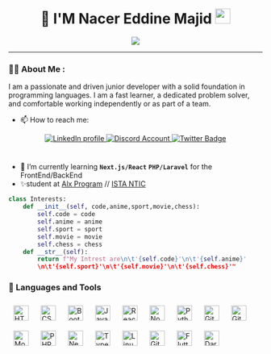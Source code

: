 <div align="center">
    <h1>
      🎈 I'M Nacer Eddine Majid
      <img src="https://media.giphy.com/media/hvRJCLFzcasrR4ia7z/giphy.gif" width="30px"/>
    </h1>
  </div>
  <p align="center">
  <a href="https://github.com/DenverCoder1/readme-typing-svg"><img src="https://readme-typing-svg.herokuapp.com?color=%2336BCF7&size=24&center=true&lines=I'm+Full+Stack+Web+Developer"></a>
</p>

---

### :man_technologist: About Me :

<p>I am a passionate and driven junior developer with a solid foundation in programming languages. I am a fast learner, a dedicated problem solver, and comfortable working independently or as part of a team.</p>

- 📫 How to reach me:
<div align="center" id="badges">
    <a href="https://www.linkedin.com/in/nacer-eddine-majid-bb0181262/">
      <img src="https://img.shields.io/badge/LinkedIn-blue?style=for-the-badge&logo=linkedin&logoColor=white" alt="LinkedIn profile"/>
    </a>
    <a href="https://www.discordapp.com/users/689985604087316503">
      <img src="https://img.shields.io/badge/NACEREDDINE-%237289DA.svg?style=for-the-badge&logo=discord&logoColor=white" alt="Discord Account"/>
    </a>
    <a href="https://twitter.com/NacerEd94535091">
      <img src="https://img.shields.io/badge/Twitter-blue?style=for-the-badge&logo=twitter&logoColor=white" alt="Twitter Badge"/>
    </a>
  </div>

#

- 🎯 I’m currently learning **`Next.js/React`** **`PHP/Laravel`** for the FrontEnd/BackEnd
- ✨student at <a href="https://www.alxafrica.com/">Alx Program</a> // <a href="https://www.ofppt.ma/">ISTA NTIC</a>

```python
class Interests:
    def __init__(self, code,anime,sport,movie,chess):
        self.code = code
        self.anime = anime
        self.sport = sport
        self.movie = movie
        self.chess = chess
    def __str__(self):
        return f"My Intrest are\n\t'{self.code}'\n\t'{self.anime}'
        \n\t'{self.sport}'\n\t'{self.movie}'\n\t'{self.chess}'"
```

### 🧰 Languages and Tools

<div style="display=flex;">
    <img alt="HTML" width="30px" style="padding:10px !important;aspect-ratio=1;" src="https://cdn.jsdelivr.net/gh/devicons/devicon/icons/html5/html5-plain.svg" />
    <img alt="CSS" width="30px" style="padding:10px !important;aspect-ratio=1;" src="https://cdn.jsdelivr.net/gh/devicons/devicon/icons/css3/css3-plain.svg" />
    <img alt="Bootstrap" width="30px" style="padding:10px !important;aspect-ratio=1;" src="https://cdn.jsdelivr.net/gh/devicons/devicon/icons/bootstrap/bootstrap-plain-wordmark.svg" />
    <img alt="JavaScript" width="30px" style="padding:10px !important;aspect-ratio=1;" src="https://cdn.jsdelivr.net/gh/devicons/devicon/icons/javascript/javascript-plain.svg" />
    <img alt="React" width="30px" style="padding:10px !important;aspect-ratio=1;" src="https://cdn.jsdelivr.net/gh/devicons/devicon/icons/react/react-original.svg" />
    <img alt="NodeJS" width="30px" style="padding:10px !important;aspect-ratio=1;" src="https://cdn.jsdelivr.net/gh/devicons/devicon/icons/nodejs/nodejs-original.svg" />
    <img alt="Python" width="30px" style="padding:10px !important;aspect-ratio=1;" src="https://cdn.jsdelivr.net/gh/devicons/devicon/icons/python/python-plain.svg" />
    <img alt="Git" width="30px" style="padding:10px !important;aspect-ratio=1;" src="https://cdn.jsdelivr.net/gh/devicons/devicon/icons/git/git-original.svg" />
    <img alt="GitHub" width="30px" style="padding:10px !important;aspect-ratio=1;" src="https://cdn.jsdelivr.net/gh/devicons/devicon/icons/github/github-original.svg" />
    <img alt="MongoDb" width="30px" style="padding:10px !important;aspect-ratio=1;" src="https://cdn.jsdelivr.net/gh/devicons/devicon/icons/mongodb/mongodb-original-wordmark.svg" />
    <img alt="PHP" width="30px" style="padding:10px !important;aspect-ratio=1;" src="https://cdn.jsdelivr.net/gh/devicons/devicon/icons/php/php-original.svg" />
    <img alt="NextJs" width="30px" style="padding:10px !important;aspect-ratio=1;" src="https://cdn.jsdelivr.net/gh/devicons/devicon/icons/nextjs/nextjs-line.svg" />
    <img alt="TypeScript" width="30px" style="padding:10px !important;aspect-ratio=1;" src="https://cdn.jsdelivr.net/gh/devicons/devicon/icons/typescript/typescript-plain.svg" />
    <img alt="Linux" width="30px" style="padding:10px !important;aspect-ratio=1;" src="https://cdn.jsdelivr.net/gh/devicons/devicon/icons/linux/linux-original.svg" />
    <img alt="GitLab" width="30px" style="padding:10px !important;aspect-ratio=1;" src="https://cdn.jsdelivr.net/gh/devicons/devicon/icons/gitlab/gitlab-original.svg" />
    <img alt="Flutter" width="30px" style="padding:10px !important;aspect-ratio=1;" src="https://cdn.jsdelivr.net/gh/devicons/devicon/icons/flutter/flutter-original.svg" />
    <img alt="Dart" width="30px" style="padding:10px !important;aspect-ratio=1;" src="https://cdn.jsdelivr.net/gh/devicons/devicon/icons/dart/dart-original.svg" />
</div>
